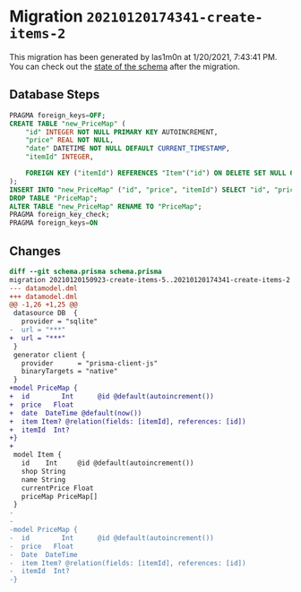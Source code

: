 # Migration `20210120174341-create-items-2`

This migration has been generated by las1m0n at 1/20/2021, 7:43:41 PM.
You can check out the [state of the schema](./schema.prisma) after the migration.

## Database Steps

```sql
PRAGMA foreign_keys=OFF;
CREATE TABLE "new_PriceMap" (
    "id" INTEGER NOT NULL PRIMARY KEY AUTOINCREMENT,
    "price" REAL NOT NULL,
    "date" DATETIME NOT NULL DEFAULT CURRENT_TIMESTAMP,
    "itemId" INTEGER,

    FOREIGN KEY ("itemId") REFERENCES "Item"("id") ON DELETE SET NULL ON UPDATE CASCADE
);
INSERT INTO "new_PriceMap" ("id", "price", "itemId") SELECT "id", "price", "itemId" FROM "PriceMap";
DROP TABLE "PriceMap";
ALTER TABLE "new_PriceMap" RENAME TO "PriceMap";
PRAGMA foreign_key_check;
PRAGMA foreign_keys=ON
```

## Changes

```diff
diff --git schema.prisma schema.prisma
migration 20210120150923-create-items-5..20210120174341-create-items-2
--- datamodel.dml
+++ datamodel.dml
@@ -1,26 +1,25 @@
 datasource DB  {
   provider = "sqlite"
-  url = "***"
+  url = "***"
 }
 generator client {
   provider      = "prisma-client-js"
   binaryTargets = "native"
 }
+model PriceMap {
+  id        Int      @id @default(autoincrement())
+  price   Float
+  date  DateTime @default(now())
+  item Item? @relation(fields: [itemId], references: [id])
+  itemId  Int?
+}
+
 model Item {
   id    Int     @id @default(autoincrement())
   shop String
   name String
   currentPrice Float
   priceMap PriceMap[]
 }
-
-
-model PriceMap {
-  id        Int      @id @default(autoincrement())
-  price   Float
-  Date  DateTime
-  item Item? @relation(fields: [itemId], references: [id])
-  itemId  Int?
-}
```


